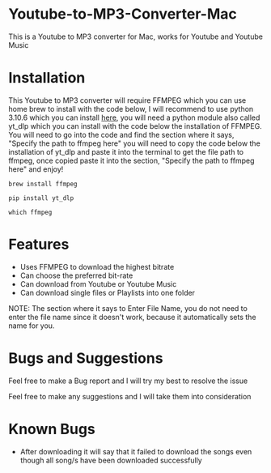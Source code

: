 # Youtube-to-MP3-Converter-Mac

This is a Youtube to MP3 converter for Mac, works for Youtube and Youtube Music

# Installation


This Youtube to MP3 converter will require FFMPEG which you can use home brew to install with the code below, I will recommend to use python 3.10.6 which you can install [here](https://www.python.org/downloads/release/python-3106/), you will need a python module also called yt_dlp which you can install with the code below the installation of FFMPEG. You will need to go into the code and find the section where it says, "Specify the path to ffmpeg here" you will need to copy the code below the installation of yt_dlp and paste it into the terminal to get the file path to ffmpeg, once copied paste it into the section, "Specify the path to ffmpeg here" and enjoy!

```
brew install ffmpeg
```
```
pip install yt_dlp
```
```
which ffmpeg
```
# Features

- Uses FFMPEG to download the highest bitrate
- Can choose the preferred bit-rate
- Can download from Youtube or Youtube Music
- Can download single files or Playlists into one folder

NOTE: The section where it says to Enter File Name, you do not need to enter the file name since it doesn't work, because it automatically sets the name for you.

# Bugs and Suggestions

Feel free to make a Bug report and I will try my best to resolve the issue

Feel free to make any suggestions and I will take them into consideration

# Known Bugs

- After downloading it will say that it failed to download the songs even though all song/s have been downloaded successfully
